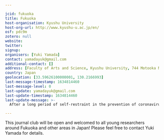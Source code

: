 ```yaml
---

jcid: fukuoka
title: Fukuoka
host-organisation: Kyushu University
host-org-url: http://www.kyushu-u.ac.jp/en/
osf: pdc9m
zotero: null
website: 
twitter: 
signup: 
organisers: [Yuki Yamada]
contact: yamadayuk@gmail.com
additional-contact: []
address: [Faculty of Arts and Science, Kyushu University, 744 Motooka Nishi-ku, 819-0395, Fukuoka]
country: Japan
geolocation: [33.59626100000001, 130.2166993]
last-message-timestamp: 1634814460
last-message-level: 0
last-update: yamadayuk@gmail.com
last-update-timestamp: 1634814460
last-update-message: >-
  After a long period of self-restraint in the prevention of coronavirus infections, we are planning to boost our activities from this October. Several of our ECRs are planning to host a new, intercollegiate study group.

---
```


This journal club will be open and welcomed to all young researchers around Fukuoka and other areas in Japan! Please feel free to contact Yuki Yamada for details.
